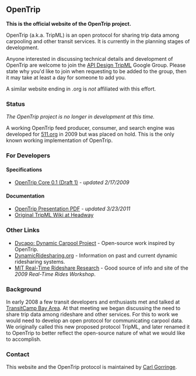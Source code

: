 ## OpenTrip


**This is the official website of the OpenTrip project.**

OpenTrip (a.k.a. TripML) is an open protocol for sharing trip data among carpooling and other transit services. It is currently in the planning stages of development.

Anyone interested in discussing technical details and development of OpenTrip are welcome to join the [API Design TripML](http://groups.google.com/group/api-design-tripml) Google Group. Please state why you'd like to join when requesting to be added to the group, then it may take at least a day for someone to add you.

A similar website ending in .org is *not* affiliated with this effort.

### Status

*The OpenTrip project is no longer in development at this time.*

A working OpenTrip feed producer, consumer, and search engine was developed for [511.org](http://511.org) in 2009 but was placed on hold. This is the only known working implementation of OpenTrip.

### For Developers

#### Specifications

*   [ OpenTrip Core 0.1 (Draft 1)](OpenTrip_Core) - *updated 2/17/2009*

#### Documentation

*   [OpenTrip Presentation PDF](OpenTrip_2011mar23.pdf) - *updated 3/23/2011*
*   [Original TripML Wiki at Headway](https://web.archive.org/web/20120623232748/http://headwayblog.com/wiki/index.php?title=TripML)

### Other Links

*   [Dycapo: Dynamic Carpool Project](https://web.archive.org/web/20130526160003/http://dycapo.org/) - Open-source work inspired by OpenTrip.
*   [DynamicRidesharing.org](http://dynamicridesharing.org/) - Information on past and current dynamic ridesharing systems.
*   [MIT Real-Time Rideshare Research](http://ridesharechoices.scripts.mit.edu/home/) - Good source of info and site of the *2009 Real-Time Rides Workshop*.

### Background

In early 2008 a few transit developers and enthusiasts met and talked at [TransitCamp Bay Area](http://barcamp.org/TransitCampBayArea). At that meeting we began discussing the need to share trip data among rideshare and other services. For this to work we would need to develop an open protocol for communicating carpool data. We originally called this new proposed protocol TripML, and later renamed it to OpenTrip to better reflect the open-source nature of what we would like to accomplish.

### Contact

This website and the OpenTrip protocol is maintained by [Carl Gorringe](http://carl.gorringe.org).
